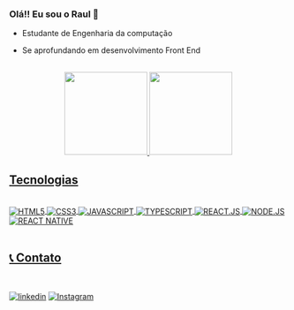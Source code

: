
### Olá!! Eu sou o Raul 👋 <br/>
 - Estudante de Engenharia da computação 

 - Se aprofundando em desenvolvimento Front End 

<br>

<div align="center">
  <a href="https://github.com/RaulCarloss">
  <img height="150em" src="https://github-readme-stats.vercel.app/api?username=RaulCarloss&show_icons=true&theme=dracula&include_all_commits=true&count_private=true"/>
  <img height="150em" src="https://github-readme-stats.vercel.app/api/top-langs/?username=RaulCarloss&layout=compact&langs_count=7&theme=dracula"/>
</div>

## Tecnologias

<div style="diplay: inline_block"><br/>
    <img align="center" alt="HTML5" src="https://img.shields.io/badge/HTML5-E34F26?style=for-the-badge&logo=html5&logoColor=white" />
    <img align="center" alt="CSS3" src=https://img.shields.io/badge/CSS3-1572B6?style=for-the-badge&logo=css3&logoColor=white />
    <img align="center" alt="JAVASCRIPT" src=https://img.shields.io/badge/JavaScript-F7DF1E?style=for-the-badge&logo=javascript&logoColor=black />
    <img align="center" alt="TYPESCRIPT" src=https://img.shields.io/badge/TypeScript-007ACC?style=for-the-badge&logo=typescript&logoColor=white />
    <img align="center" alt="REACT.JS" src=https://img.shields.io/badge/React-20232A?style=for-the-badge&logo=react&logoColor=61DAFB />
    <img align="center" alt="NODE.JS" src=https://img.shields.io/badge/Node.js-43853D?style=for-the-badge&logo=node.js&logoColor=white/>
    <img align="center" alt="REACT NATIVE" src=https://img.shields.io/badge/React_Native-20232A?style=for-the-badge&logo=react&logoColor=61DAFB />
</div><br>

## 📞 Contato

<br>

 [![linkedin](https://img.shields.io/badge/LinkedIn-0077B5?style=for-the-badge&logo=linkedin&logoColor=white)](https://www.linkedin.com/in/raulcarlosconceição)
[![Instagram](https://img.shields.io/badge/Instagram-E4405F?style=for-the-badge&logo=instagram&logoColor=white)](https://www.instagram.com/raullcarloss)
 

